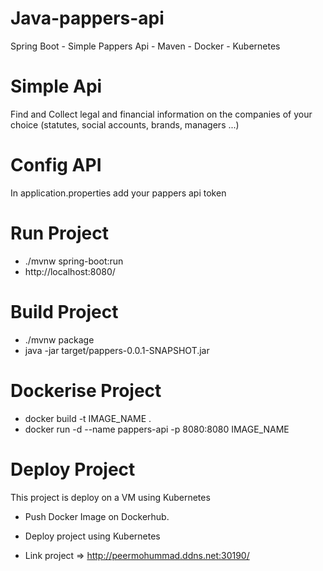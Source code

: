 # Java-pappers-api
Spring Boot - Simple Pappers Api - Maven - Docker - Kubernetes

# Simple Api
Find and Collect legal and financial information on the companies of your choice (statutes, social accounts, brands, managers ...)

# Config API
In application.properties add your pappers api token
 
# Run Project
 - ./mvnw spring-boot:run
 - http://localhost:8080/

# Build Project
 - ./mvnw package
 - java -jar target/pappers-0.0.1-SNAPSHOT.jar

# Dockerise Project
 - docker build -t IMAGE_NAME .
 - docker run -d --name pappers-api -p 8080:8080 IMAGE_NAME

# Deploy Project
This project is deploy on a VM using Kubernetes

 - Push Docker Image on Dockerhub.
 - Deploy project using Kubernetes

 - Link project => http://peermohummad.ddns.net:30190/
